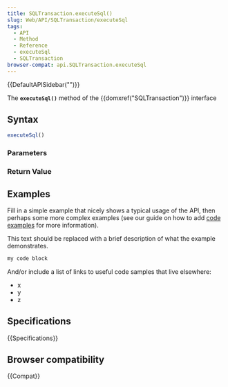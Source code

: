 ```yaml
---
title: SQLTransaction.executeSql()
slug: Web/API/SQLTransaction/executeSql
tags:
  - API
  - Method
  - Reference
  - executeSql
  - SQLTransaction
browser-compat: api.SQLTransaction.executeSql
---
```

{{DefaultAPISidebar("")}}

The **`executeSql()`** method of the {{domxref("SQLTransaction")}} interface 

## Syntax

```js
executeSql()
```

### Parameters



### Return Value



## Examples

Fill in a simple example that nicely shows a typical usage of the API, then perhaps some more complex examples (see our guide on how to add [code examples](/en-US/docs/MDN/Contribute/Structures/Code_examples) for more information).

This text should be replaced with a brief description of what the example demonstrates.

```js
my code block
```

And/or include a list of links to useful code samples that live elsewhere:

*   x
*   y
*   z

## Specifications

{{Specifications}}

## Browser compatibility

{{Compat}}


